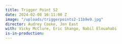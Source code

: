 ```yaml
---
title: Trigger Point S2
date: 2024-02-08 16:11:00 Z
image: "/uploads/triggerpoints2-11b9e9.jpg"
director: Audrey Cooke, Jon East
with: Vicky McClure, Eric Shango, Nabil Elouahabi
is-in-production: 
---
```


